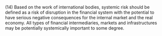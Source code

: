 (14) Based on the work of international bodies, systemic risk should be defined as a risk of disruption in the financial system with the potential to have serious negative consequences for the internal market and the real economy. All types of financial intermediaries, markets and infrastructures may be potentially systemically important to some degree.